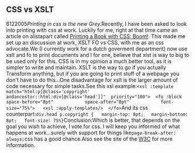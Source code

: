 <article><h1>CSS vs XSLT</h1><time><span class="day">6</span><span class="month">12</span><span class="year">2005</span></time><em>Printing in css is the new Grey.</em>Recently, I have been asked to look into printing with css at work. Luckily for me, right at that time came an article on alistapart called <a href="http://ww.alistapart.com/articles/boom">Printing a Book with CSS: Boom!</a>. This made me set up an discussion at work, XSLT FO vs CSS, with me as an css advocate.We (I currently work for a dutch goverment department) now use xslt and fo to print documents and I for one, believe that xlst is way to big to be used only for this. CSS is in my opinion a much better tool, as it is simpler to write and maintain. XSLT is the way to go if you actually Transform anything, but if you are going to print stuff of a webpage you don't have to do this...One disadvantage for xslt is the larger amount of code necessary for simple tasks.See this xsl example:<code>&#60;xsl :template  match="html:p[@class='copyright' andancestor::html:div[@class='head']]"  priority="100"&#62;  &#60;fo :block space-before="8pt"            space-after="8pt"            font-size="75%"&#62;   &#60;xsl :apply-templates/&#62;  &#60;/fo&#62;</code>And its css counterpart:<code>div.head p.copyright {   margin-top: 8pt;   margin-bottom: 8pt;   font-size: 75%}</code>Conclusion:Which is better, that depends on the goal you wish to achieve, I vote for css. I will keep you informed of what happens at work...surely with support for things like<code>page-break-after: always;</code>css has a good chance.Also see the site of the <a href="http://www.w3.org/">W3C</a> for more information.</article>